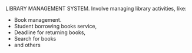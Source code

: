 LIBRARY MANAGEMENT SYSTEM.
 Involve managing library activities, like:
   - Book management.
   - Student borrowing books service,
   - Deadline for returning books,
   - Search for books
   - and others
